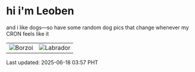 # hi i'm Leoben

and i like dogs—so have some random dog pics that change whenever my CRON feels like it

|  |  |
|--------|----------|
| ![Borzoi](https://random-dog-vercel.vercel.app/api/random-borzoi?v=1750190273) | ![Labrador](https://random-dog-vercel.vercel.app/api/random-labrador?v=1750190273) |

Last updated: 2025-06-18 03:57 PHT
